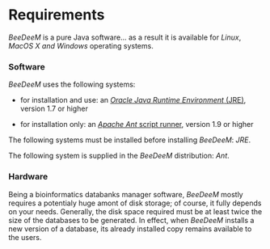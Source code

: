 # Requirements

*BeeDeeM* is a pure Java software... as a result it is available for _Linux_, _MacOS X  and  Windows_ operating systems.

### Software

*BeeDeeM* uses the following systems:

* for installation and use: an [_Oracle Java Runtime Environment_ \(JRE\)](http://www.oracle.com/technetwork/java/javase/downloads/jdk8-downloads-2133151.html), version 1.7 or higher

* for installation only: an [_Apache Ant_ script runner](https://ant.apache.org/bindownload.cgi), version 1.9 or higher

The following systems must be installed before installing *BeeDeeM*: _JRE_.

The following system is supplied in the *BeeDeeM* distribution: _Ant_.

### Hardware

Being a bioinformatics databanks manager software, *BeeDeeM* mostly requires a potentialy huge amont of disk storage; of course, it fully depends on your needs. Generally, the disk space required must be at least twice the size of the databases to be generated. In effect, when *BeeDeeM* installs a new version of a database, its already installed copy remains available to the users.

